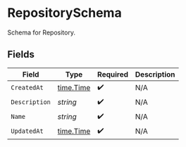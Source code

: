 # RepositorySchema

Schema for Repository.


## Fields

| Field                                     | Type                                      | Required                                  | Description                               |
| ----------------------------------------- | ----------------------------------------- | ----------------------------------------- | ----------------------------------------- |
| `CreatedAt`                               | [time.Time](https://pkg.go.dev/time#Time) | :heavy_check_mark:                        | N/A                                       |
| `Description`                             | *string*                                  | :heavy_check_mark:                        | N/A                                       |
| `Name`                                    | *string*                                  | :heavy_check_mark:                        | N/A                                       |
| `UpdatedAt`                               | [time.Time](https://pkg.go.dev/time#Time) | :heavy_check_mark:                        | N/A                                       |